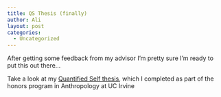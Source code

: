 ```yaml
---
title: QS Thesis (finally)
author: Ali
layout: post
categories:
  - Uncategorized
---
```

After getting some feedback from my advisor I&#8217;m pretty sure I&#8217;m ready to put this out there&#8230;

Take a look at my [Quantified Self thesis][1], which I completed as part of the honors program in Anthropology at UC Irvine

 [1]: /presentations/QSThesisFinal.pdf
